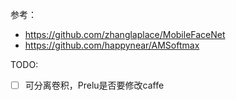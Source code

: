参考：  
* https://github.com/zhanglaplace/MobileFaceNet
* https://github.com/happynear/AMSoftmax

TODO:  
- [ ] 可分离卷积，Prelu是否要修改caffe
